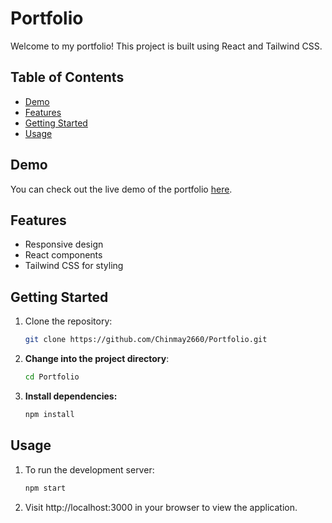 # Portfolio

Welcome to my portfolio! This project is built using React and Tailwind CSS.

## Table of Contents

- [Demo](#demo)
- [Features](#features)
- [Getting Started](#getting-started)
- [Usage](#usage)
## Demo

You can check out the live demo of the portfolio [here](chinmay2660.github.io/Portfolio/).

## Features

- Responsive design
- React components
- Tailwind CSS for styling

## Getting Started

1. Clone the repository:

   ```bash
   git clone https://github.com/Chinmay2660/Portfolio.git

2. **Change into the project directory**:
  
   ```bash
   cd Portfolio

3. **Install dependencies:**
   
   ```bash
   npm install

## Usage

1. To run the development server:

   ```bash
   npm start

2. Visit http://localhost:3000 in your browser to view the application.
